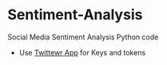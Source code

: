 # Sentiment-Analysis
Social Media Sentiment Analysis Python code

- Use [Twittewr App](http://apps.twitter.com/) for Keys and tokens
